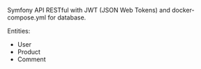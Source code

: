 Symfony API RESTful with JWT (JSON Web Tokens) and docker-compose.yml for database.

Entities:
- User
- Product
- Comment
